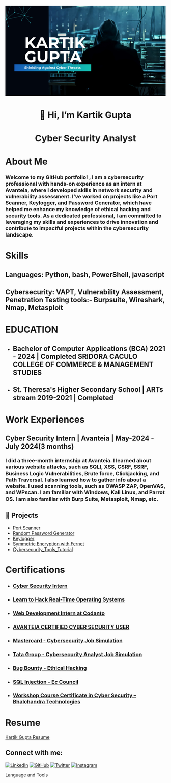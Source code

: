 ![logo](https://github.com/kartik8411/kartik8411/blob/main/banner.png)
<h1 align="center">👋 Hi, I’m Kartik Gupta</h1>

<h1 align="center"> Cyber Security Analyst 




# About Me

### Welcome to my GitHub portfolio! , I am a cybersecurity professional with hands-on experience as an intern at Avanteia, where I developed skills in network security and vulnerability assessment. I’ve worked on projects like a Port Scanner, Keylogger, and Password Generator, which have helped me enhance my knowledge of ethical hacking and security tools. As a dedicated professional, I am committed to leveraging my skills and experiences to drive innovation and contribute to impactful projects within the cybersecurity landscape.

# Skills

## <p>Languages: Python, bash, PowerShell, javascript
## Cybersecurity: VAPT, Vulnerability Assessment, Penetration Testing tools:- Burpsuite, Wireshark, Nmap, Metasploit</p>

# EDUCATION 

- ## Bachelor of Computer Applications (BCA) 2021 - 2024 | Completed SRIDORA CACULO COLLEGE OF COMMERCE & MANAGEMENT STUDIES

- ## St. Theresa's Higher Secondary School | ARTs stream 2019-2021 | Completed

# Work Experiences 

## Cyber Security Intern |  Avanteia | May-2024  - July 2024(3 months)
### I did a three-month internship at Avanteia. I learned about various website attacks, such as SQLI, XSS, CSRF, SSRF, Business Logic Vulnerabilities, Brute force, Clickjacking, and Path Traversal. I also learned how to gather info about a website. I used scanning tools, such as  OWASP ZAP, OpenVAS,  and WPscan. I am familiar with Windows, Kali Linux, and Parrot OS. I am also familiar with Burp Suite, Metasploit, Nmap, etc.

## 📂 Projects

- [Port Scanner](https://github.com/kartik8411/Port-Scanner)
- [Random Password Generator](https://github.com/kartik8411/password_Generator)
- [Keylogger](https://github.com/kartik8411/Keylogger)
- [Symmetric Encryption with Fernet](https://github.com/kartik8411/SymmetricEncrypt)
- [Cybersecurity_Tools_Tutorial](https://github.com/kartik8411/Cybersecurity_Tools_Tutorial)

<h1>Certifications</h1>

  - <h3><a href="https://github.com/kartik8411/kartik8411/blob/main/Certifications/Avanteia%20Internship%20Certificate.png">Cyber Security Intern</a></h2>
  - <h3><a href="https://github.com/kartik8411/kartik8411/blob/main/Certifications/NullClass.pdf">Learn to Hack Real-Time Operating Systems</h2></a>
  - <h3><a href="https://github.com/kartik8411/kartik8411/blob/main/Certifications/Codanto%20Internship%20Certificate.png">Web Development Intern at Codanto</a></h2>
  - <h3><a href="https://github.com/kartik8411/kartik8411/blob/main/Certifications/Avanteia%20Certificate.png">AVANTEIA CERTIFIED CYBER SECURITY USER</h2></a>
  - <h3><a href="https://github.com/kartik8411/kartik8411/blob/main/Certifications/mastercard%20Certificate.png">Mastercard - Cybersecurity Job Simulation</h2></a>
  - <h3><a href="https://github.com/kartik8411/kartik8411/blob/main/Certifications/Forage.png">Tata Group - Cybersecurity Analyst Job Simulation</h2></a>
  - <h3><a href="https://github.com/kartik8411/kartik8411/blob/main/Certifications/udemy.jpg">Bug Bounty - Ethical Hacking</h2></a>
  - <h3><a href="https://github.com/kartik8411/kartik8411/blob/main/Certifications/EC%20Council%20Certificate.png">SQL Injection - Ec Council</h2></a>
  - <h3><a href="https://github.com/kartik8411/kartik8411/blob/main/Certifications/Workshop%20Certificate.png">Workshop Course Certificate in Cyber Security – Bhalchandra Technologies</h2></a>

 <h1>Resume</h1> 

[Kartik Gupta Resume](https://www.canva.com/design/DAGMmKy0ysg/08d1Uj1N9ONrfqKtqBb2lg/view?utm_content=DAGMmKy0ysg&utm_campaign=designshare&utm_medium=link2&utm_source=uniquelinks&utlId=hb150b14e65)







## Connect with me:
[![LinkedIn](https://img.shields.io/badge/LinkedIn-0077B5?style=for-the-badge&logo=linkedin&logoColor=white)](https://www.linkedin.com/in/kartikgupta007)
[![GitHub](https://img.shields.io/badge/GitHub-181717?style=for-the-badge&logo=github&logoColor=white)](https://github.com/kartik8411)
[![Twitter](https://img.shields.io/badge/Twitter-1DA1F2?style=for-the-badge&logo=twitter&logoColor=white)](https://x.com/KartikG91125649)
[![Instagram](https://img.shields.io/badge/Instagram-E4405F?style=for-the-badge&logo=instagram&logoColor=white)](https://www.instagram.com/kartikgupta9014)


  Language and Tools





</p>

<!---
kartik8411/kartik8411 is a ✨ special ✨ repository because its `README.md` (this file) appears on your GitHub profile.
You can click the Preview link to take a look at your changes.
--->
